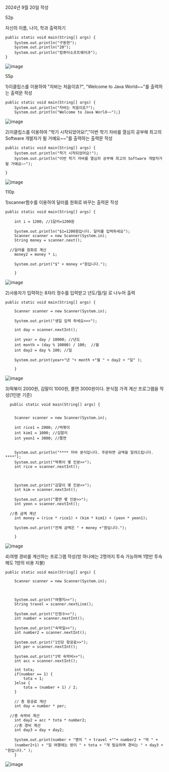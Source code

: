 2024년 9월 20일 작성

52p

자신의 이름, 나이, 학과 출력하기


	public static void main(String[] args) {
		System.out.println("구동현");
		System.out.println("20");
		System.out.println("컴퓨터소프트웨어과");
	}
 ![image](https://github.com/user-attachments/assets/fce828df-9a5a-4aa4-b28e-30ee677b8a3e)

55p

1)이클립스를 이용하여 "자바는 처음이죠?", "Welcome to Java World~~"를 출력하는 출력문 작성


   
	public static void main(String[] args) {
		System.out.println("자바는 처음이죠?");
		System.out.println("Welcome to Java World~~");}
![image](https://github.com/user-attachments/assets/f9029539-6e6b-4e95-89f3-07133f90bfb7)


2)이클립스를 이용하여 "학기 시작되었어요!","이번 학기 자바를 열심히 공부해 최고의 Software 개발자가 될 거예요~~"를 출력하는
출력문 작성

	public static void main(String[] args) {
		System.out.println("학기 시작되었어요!");
		System.out.println("이번 학기 자바를 열심히 공부해 최고의 Software 개발자가 될 거예요~~");

	}
 ![image](https://github.com/user-attachments/assets/fafb4d3d-1f57-4166-88bf-b78ac5f0730a)

110p

1)scanner함수를 이용하여 달러를 원화로 바꾸는 출력문 작성

	public static void main(String[] args) {
		
		int i = 1200; //1달러=1200원
		
		System.out.println("$1=1200원입니다. 달러를 입력하세요");
		Scanner scanner = new Scanner(System.in);
		String money = scanner.next();

	  //달러를 원화로 계산
		money2 = money * i;
		
		System.out.print("$" + money +"원입니다.");
		
		}
![image](https://github.com/user-attachments/assets/0ef09952-8236-4727-965d-1bfd9ac25548)

2)사용자가 입력하는 8자리 정수를 입력받고 년도/월/일 로 나누어 출력

	public static void main(String[] args) {
		
		Scanner scanner = new Scanner(System.in);
				
		System.out.print("생일 입력 하세요>>>");
		
		int day = scanner.nextInt();
		
		int year = day / 10000; //년도
		int month = (day % 10000) / 100;  //월
		int day2 = day % 100; //일
		
		System.out.print(year+"년 "+ month +"월 " + day2 + "일" );
		
		}

![image](https://github.com/user-attachments/assets/52fc9000-543c-4da4-81e7-e8cf3f494a9e)

3)떡볶이 2000원, 김말이 1000원, 쫄면 3000원이다. 분식점 가격 계산 프로그램을 작성(1인분 기준)

	  public static void main(String[] args) {


		Scanner scanner = new Scanner(System.in);
		
		int rice1 = 2000; //떡볶이
		int kim1 = 1000; //김말이
		int yeon1 = 3000; //쫄면
		
		
		System.out.println("**** 자바 분식입니다. 주문하면 금액을 알려드립니다. ****");
		System.out.print("떡볶이 몇 인분>>");
		int rice = scanner.nextInt();
		
		
		
		System.out.print("김말이 몇 인분>>");
		int kim = scanner.nextInt();
		
		System.out.print("쫄면 몇 인분>>");
		int yeon = scanner.nextInt();

	  //총 금액 계산
		int money = (rice * rice1) + (kim * kim1) + (yeon * yeon1);
		
		System.out.print("전체 금액은 " + money +"원입니다.");
		
		}
![image](https://github.com/user-attachments/assets/68cb0544-75da-47b0-970a-90d3a34598eb)

4)여행 경비를 계산하는 프로그램 작성(방 하나에는 2명까지 투숙 가능하며 1명만 투숙해도 1방의 비용 지불)

	public static void main(String[] args) {
		
		Scanner scanner = new Scanner(System.in);
		
		
		
		System.out.print("여행지>>");		
		String travel = scanner.nextLine();
		
		System.out.print("인원수>>");		
		int number = scanner.nextInt();
		
		System.out.print("숙박일>>");		
		int number2 = scanner.nextInt();
		
		System.out.print("1인당 항공료>>");		
		int per = scanner.nextInt();
		
		System.out.print("1박 숙박비>>");		
		int acc = scanner.nextInt();
		
		int tota;
		if(number == 1) {
			tota = 1;
		}else {
			tota = (number + 1) / 2;
		}
		
		// 총 항공료 계산
		int day = number * per;

	  //총 숙박비 계산
		int day2 = acc * tota * number2;
		//총 경비 계산
		int day3 = day + day2;
		
		System.out.print(number + "명의 " + travel +""+ number2 + "박 " + 
		(number2+1) + "일 여행에는 방이 " + tota + "개 필요하며 경비는 " + day3 + "원입니다." );	
		}

![image](https://github.com/user-attachments/assets/11d7c48f-5650-4e93-8f03-8ad6ac7634db)










